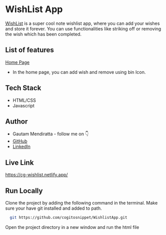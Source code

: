 # WishList App

[WishList](https://cg-wishlist.netlify.app/) is a super cool note wishlist app, where you can add your wishes and store it forever. You can use functionalities like striking off or removing the wish which has been completed.


## List of features
[Home Page](https://cg-wishlist.netlify.app/)
- In the home page, you can add wish and remove using bin Icon.

## Tech Stack

- HTML/CSS
- Javascript


## Author

-   Gautam Mendiratta - follow me on 👇
-   [GitHub](https://github.com/cogitosnippet)
-   [LinkedIn](https://www.linkedin.com/in/gautam-mendiratta-090234214/)


## Live Link

https://cg-wishlist.netlify.app/


## Run Locally

Clone the project by adding the following command in the terminal.
Make sure your have git installed and added to path.

```bash
  git https://github.com/cogitosnippet/WishlistApp.git
```

Open the project directory in a new window and run the html file
